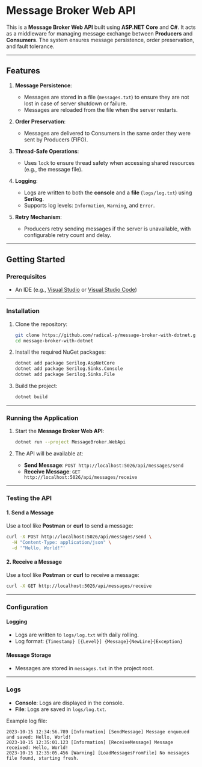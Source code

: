 # Message Broker Web API

This is a **Message Broker Web API** built using **ASP.NET Core** and **C#**. It acts as a middleware for managing message exchange between **Producers** and **Consumers**. The system ensures message persistence, order preservation, and fault tolerance.

---

## Features
1. **Message Persistence**:
   - Messages are stored in a file (`messages.txt`) to ensure they are not lost in case of server shutdown or failure.
   - Messages are reloaded from the file when the server restarts.

2. **Order Preservation**:
   - Messages are delivered to Consumers in the same order they were sent by Producers (FIFO).

3. **Thread-Safe Operations**:
   - Uses `lock` to ensure thread safety when accessing shared resources (e.g., the message file).

4. **Logging**:
   - Logs are written to both the **console** and a **file** (`logs/log.txt`) using **Serilog**.
   - Supports log levels: `Information`, `Warning`, and `Error`.

5. **Retry Mechanism**:
   - Producers retry sending messages if the server is unavailable, with configurable retry count and delay.

---

## Getting Started

### Prerequisites
- An IDE (e.g., [Visual Studio](https://visualstudio.microsoft.com/) or [Visual Studio Code](https://code.visualstudio.com/))

---

### Installation
1. Clone the repository:
   ```bash
   git clone https://github.com/radical-p/message-broker-with-dotnet.git
   cd message-broker-with-dotnet
   ```

2. Install the required NuGet packages:
   ```bash
   dotnet add package Serilog.AspNetCore
   dotnet add package Serilog.Sinks.Console
   dotnet add package Serilog.Sinks.File
   ```

3. Build the project:
   ```bash
   dotnet build
   ```

---

### Running the Application
1. Start the **Message Broker Web API**:
   ```bash
   dotnet run --project MessageBroker.WebApi
   ```

2. The API will be available at:
   - **Send Message**: `POST http://localhost:5026/api/messages/send`
   - **Receive Message**: `GET http://localhost:5026/api/messages/receive`

---

### Testing the API
#### 1. Send a Message
Use a tool like **Postman** or **curl** to send a message:
```bash
curl -X POST http://localhost:5026/api/messages/send \
  -H "Content-Type: application/json" \
  -d '"Hello, World!"'
```

#### 2. Receive a Message
Use a tool like **Postman** or **curl** to receive a message:
```bash
curl -X GET http://localhost:5026/api/messages/receive
```

---

### Configuration
#### Logging
- Logs are written to `logs/log.txt` with daily rolling.
- Log format: `{Timestamp} [{Level}] {Message}{NewLine}{Exception}`

#### Message Storage
- Messages are stored in `messages.txt` in the project root.

---

### Logs
- **Console**: Logs are displayed in the console.
- **File**: Logs are saved in `logs/log.txt`.

Example log file:
```
2023-10-15 12:34:56.789 [Information] [SendMessage] Message enqueued and saved: Hello, World!
2023-10-15 12:35:01.123 [Information] [ReceiveMessage] Message received: Hello, World!
2023-10-15 12:35:05.456 [Warning] [LoadMessagesFromFile] No messages file found, starting fresh.
```
